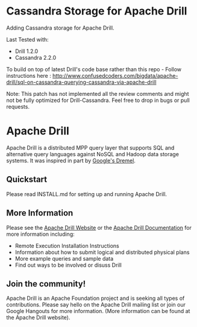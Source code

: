 # Cassandra Storage for Apache Drill

Adding Cassandra storage for Apache Drill.

Last Tested with:
- Drill 1.2.0
- Cassandra 2.2.0

To build on top of latest Drill's code base rather than this repo - Follow instructions here :
http://www.confusedcoders.com/bigdata/apache-drill/sql-on-cassandra-querying-cassandra-via-apache-drill

Note: This patch has not implemented all the review comments and might not be fully optimized for Drill-Cassandra. Feel free to drop in bugs or pull requests.


# Apache Drill

Apache Drill is a distributed MPP query layer that supports SQL and alternative query languages against NoSQL and Hadoop data storage systems.  It was inspired in part by [Google's Dremel](http://research.google.com/pubs/pub36632.html).  

## Quickstart

Please read INSTALL.md for setting up and running Apache Drill.

## More Information
Please see the [Apache Drill Website](http://drill.apache.org/) or the [Apache Drill Documentation](http://drill.apache.org/docs/) for more information including:

 * Remote Execution Installation Instructions
 * Information about how to submit logical and distributed physical plans
 * More example queries and sample data
 * Find out ways to be involved or disuss Drill


## Join the community!
Apache Drill is an Apache Foundation project and is seeking all types of contributions.  Please say hello on the Apache Drill mailing list or join our Google Hangouts for more information.  (More information can be found at the Apache Drill website).
